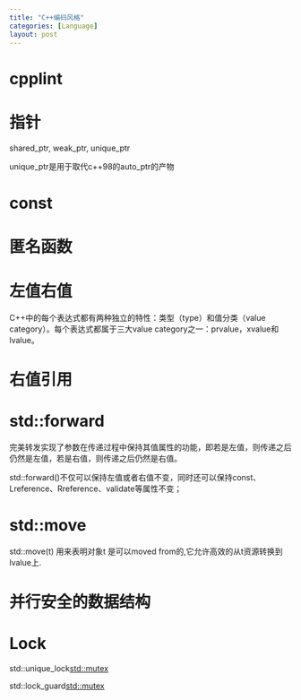 ```yaml
---
title: "C++编码风格"
categories: [Language]
layout: post
---
```



# cpplint


# 指针

shared_ptr, weak_ptr, unique_ptr

unique_ptr是用于取代c++98的auto_ptr的产物



# const



# 匿名函数


# 左值右值

C++中的每个表达式都有两种独立的特性：类型（type）和值分类（value category）。每个表达式都属于三大value category之一：prvalue，xvalue和lvalue。

# 右值引用

# std::forward

完美转发实现了参数在传递过程中保持其值属性的功能，即若是左值，则传递之后仍然是左值，若是右值，则传递之后仍然是右值。

std::forward<T>()不仅可以保持左值或者右值不变，同时还可以保持const、Lreference、Rreference、validate等属性不变；


# std::move

std::move(t) 用来表明对象t 是可以moved from的,它允许高效的从t资源转换到lvalue上.



# 并行安全的数据结构


# Lock

std::unique_lock<std::mutex>

std::lock_guard<std::mutex>